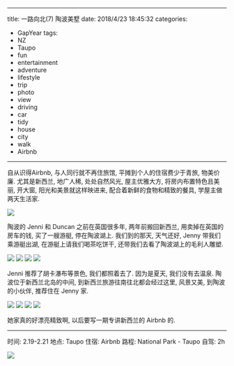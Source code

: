 
---
title: 一路向北(7) 陶波美墅
date: 2018/4/23 18:45:32
categories: 
- GapYear
tags:
- NZ
- Taupo
- fun
- entertainment
- adventure
- lifestyle
- trip
- photo
- view
- driving
- car 
- tidy
- house
- city
- walk
- Airbnb

---

自从识得Airbnb, 与人同行就不再住旅馆, 平摊到个人的住宿费少于青旅, 物美价廉. 尤其是新西兰, 地广人稀, 处处自然风光, 屋主优雅大方, 将房内布置特色且美丽, 开大窗, 阳光和美景就这样映进来, 配合着新鲜的食物和精致的餐具, 学屋主做两天生活家. 

![](https://ws2.sinaimg.cn/large/006tNbRwgy1fpv0ixybbqj31kw16r1kx.jpg)


陶波的 Jenni 和 Duncan 之前在英国很多年, 两年前搬回新西兰, 用卖掉在英国的房车的钱, 买了一艘游艇, 停在陶波湖上. 我们到的那天, 天气还好, Jenny 带我们乘游艇出湖, 在游艇上请我们喝茶吃饼干, 还带我们去看了陶波湖上的毛利人雕塑. 

![](https://ws3.sinaimg.cn/large/006tNbRwgy1fpv0o4edwsj31kw23ve82.jpg)
![](https://ws4.sinaimg.cn/large/006tNbRwgy1fpv0oqjrupj31kw16o7wj.jpg)
![](https://ws2.sinaimg.cn/large/006tNbRwgy1fpv0py0hv5j31kw16o1kz.jpg)
![](https://ws3.sinaimg.cn/large/006tNbRwgy1fpv0sr6yuqj31kw23vnpd.jpg)

Jenni 推荐了胡卡瀑布等景色, 我们都照着去了. 因为是夏天, 我们没有去温泉. 陶波位于新西兰北岛的中间, 到新西兰旅游往南往北都会经过这里, 风景又美, 到陶波的小伙伴, 推荐住在 Jenny 家. 


![](https://ws2.sinaimg.cn/large/006tNc79ly1fqmkznbj04j31kw23vhdu.jpg)
![](https://ws2.sinaimg.cn/large/006tNc79ly1fqmkz7m63ij31kw16onpd.jpg)
![](https://ws3.sinaimg.cn/large/006tNc79ly1fqmkywy6mnj31kw16o4qs.jpg)
![](https://ws2.sinaimg.cn/large/006tNc79ly1fqmky7wg0qj31kw16oe82.jpg)

她家真的好漂亮精致啊, 以后要写一期专讲新西兰的 Airbnb 的. 

***
时间: 2.19-2.21
地点: Taupo
住宿: Airbnb
路程: National Park - Taupo
自驾: 2h

![](https://ws4.sinaimg.cn/large/006tNc79ly1fqml6b44s0j30x20zq1dm.jpg)